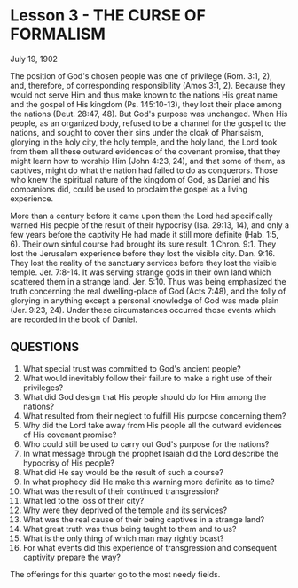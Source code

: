 # Lesson 3 - THE CURSE OF FORMALISM

July 19, 1902

The position of God's chosen people was one of privilege (Rom. 3:1, 2), and, therefore, of corresponding responsibility (Amos 3:1, 2). Because they would not serve Him and thus make known to the nations His great name and the gospel of His kingdom (Ps. 145:10-13), they lost their place among the nations (Deut. 28:47, 48). But God's purpose was unchanged. When His people, as an organized body, refused to be a channel for the gospel to the nations, and sought to cover their sins under the cloak of Pharisaism, glorying in the holy city, the holy temple, and the holy land, the Lord took from them all these outward evidences of the covenant promise, that they might learn how to worship Him (John 4:23, 24), and that some of them, as captives, might do what the nation had failed to do as conquerors. Those who knew the spiritual nature of the kingdom of God, as Daniel and his companions did, could be used to proclaim the gospel as a living experience.

More than a century before it came upon them the Lord had specifically warned His people of the result of their hypocrisy (Isa. 29:13, 14), and only a few years before the captivity He had made it still more definite (Hab. 1:5, 6). Their own sinful course had brought its sure result. 1 Chron. 9:1. They lost the Jerusalem experience before they lost the visible city. Dan. 9:16. They lost the reality of the sanctuary services before they lost the visible temple. Jer. 7:8-14. It was serving strange gods in their own land which scattered them in a strange land. Jer. 5:10. Thus was being emphasized the truth concerning the real dwelling-place of God (Acts 7:48), and the folly of glorying in anything except a personal knowledge of God was made plain (Jer. 9:23, 24). Under these circumstances occurred those events which are recorded in the book of Daniel.

## QUESTIONS

1. What special trust was committed to God's ancient people?
2. What would inevitably follow their failure to make a right use of their privileges?
3. What did God design that His people should do for Him among the nations?
4. What resulted from their neglect to fulfill His purpose concerning them?
5. Why did the Lord take away from His people all the outward evidences of His covenant promise?
6. Who could still be used to carry out God's purpose for the nations?
7. In what message through the prophet Isaiah did the Lord describe the hypocrisy of His people?
8. What did He say would be the result of such a course?
9. In what prophecy did He make this warning more definite as to time?
10. What was the result of their continued transgression?
11. What led to the loss of their city?
12. Why were they deprived of the temple and its services?
13. What was the real cause of their being captives in a strange land?
14. What great truth was thus being taught to them and to us?
15. What is the only thing of which man may rightly boast?
16. For what events did this experience of transgression and consequent captivity prepare the way?

The offerings for this quarter go to the most needy fields.